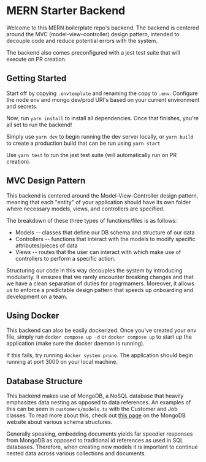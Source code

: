 # MERN Starter Backend

Welcome to this MERN boilerplate repo's backend. The backend is centered around the MVC (model-view-controller) design pattern, intended to decouple code and reduce potential errors with the system.

The backend also comes preconfigured with a jest test suite that will execute on PR creation.

## Getting Started

Start off by copying `.envtemplate` and renaming the copy to `.env`. Configure the node env and mongo dev/prod URI's based on your current environment and secrets.

Now, run `yarn install` to install all dependencies. Once that finishes, you're all set to run the backend!

Simply use `yarn dev` to begin running the dev server locally, or `yarn build` to create a production build that can be run using `yarn start`

Use `yarn test` to run the jest test suite (will automatically run on PR creation).

## MVC Design Pattern

This backend is centered around the Model-View-Controller design pattern, meaning that each "entity" of your application should have its own folder where necessary models, views, and controllers are specified.

The breakdown of these three types of functions/files is as follows:
- Models -- classes that define our DB schema and structure of our data
- Controllers -- functions that interact with the models to modify specific attributes/pieces of data
- Views -- routes that the user can interact with which make use of controllers to perform a specific action.

Structuring our code in this way decouples the system by introducing modularity. It ensures that we rarely encounter breaking changes and that we have a clean separation of duties for progrmamers. Moreover, it allows us to enforce a predictable design pattern that speeds up onboarding and development on a team.

## Using Docker
This backend can also be easily dockerized. Once you've created your env file, simply run `docker compose up -d` or `docker compose up` to start up the application (make sure the docker daemon is running).

If this fails, try running `docker system prune`. The application should begin running at port 3000 on your local machine.

## Database Structure

This backend makes use of MongoDB, a NoSQL database that heavily emphasizes data nesting as opposed to data references. An examples of this can be seen in `customers/models.ts` with the Customer and Job classes. To read more about this, check out <a href="https://www.mongodb.com/docs/manual/core/data-modeling-introduction/">this page</a> on the MongoDB website about various schema structures.

Generally speaking, embedding documents yields far speedier responses from MongoDB as opposed to traditional id references as used in SQL databases. Therefore, when creating new models it is important to continue nested data across various collections and documents.
